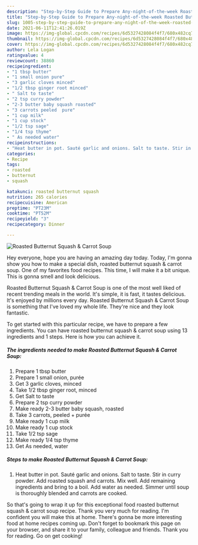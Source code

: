 ```yaml
---
description: "Step-by-Step Guide to Prepare Any-night-of-the-week Roasted Butternut Squash &amp;amp; Carrot Soup"
title: "Step-by-Step Guide to Prepare Any-night-of-the-week Roasted Butternut Squash &amp;amp; Carrot Soup"
slug: 1005-step-by-step-guide-to-prepare-any-night-of-the-week-roasted-butternut-squash-and-amp-carrot-soup
date: 2021-06-11T12:41:26.019Z
image: https://img-global.cpcdn.com/recipes/6d5327428084f4f7/680x482cq70/roasted-butternut-squash-carrot-soup-recipe-main-photo.jpg
thumbnail: https://img-global.cpcdn.com/recipes/6d5327428084f4f7/680x482cq70/roasted-butternut-squash-carrot-soup-recipe-main-photo.jpg
cover: https://img-global.cpcdn.com/recipes/6d5327428084f4f7/680x482cq70/roasted-butternut-squash-carrot-soup-recipe-main-photo.jpg
author: Lela Logan
ratingvalue: 4
reviewcount: 38860
recipeingredient:
- "1 tbsp butter"
- "1 small onion pure"
- "3 garlic cloves minced"
- "1/2 tbsp ginger root minced"
- " Salt to taste"
- "2 tsp curry powder"
- "2-3 butter baby squash roasted"
- "3 carrots peeled  pure"
- "1 cup milk"
- "1 cup stock"
- "1/2 tsp sage"
- "1/4 tsp thyme"
- " As needed water"
recipeinstructions:
- "Heat butter in pot. Sauté garlic and onions. Salt to taste. Stir in curry powder. Add roasted squash and carrots. Mix well. Add remaining ingredients and bring to a boil. Add water as needed. Simmer until soup is thoroughly blended and carrots are cooked."
categories:
- Recipe
tags:
- roasted
- butternut
- squash

katakunci: roasted butternut squash 
nutrition: 265 calories
recipecuisine: American
preptime: "PT23M"
cooktime: "PT52M"
recipeyield: "3"
recipecategory: Dinner

---
```



![Roasted Butternut Squash &amp; Carrot Soup](https://img-global.cpcdn.com/recipes/6d5327428084f4f7/680x482cq70/roasted-butternut-squash-carrot-soup-recipe-main-photo.jpg)

Hey everyone, hope you are having an amazing day today. Today, I'm gonna show you how to make a special dish, roasted butternut squash &amp; carrot soup. One of my favorites food recipes. This time, I will make it a bit unique. This is gonna smell and look delicious.

Roasted Butternut Squash &amp; Carrot Soup is one of the most well liked of recent trending meals in the world. It's simple, it is fast, it tastes delicious. It's enjoyed by millions every day. Roasted Butternut Squash &amp; Carrot Soup is something that I've loved my whole life. They're nice and they look fantastic.




To get started with this particular recipe, we have to prepare a few ingredients. You can have roasted butternut squash &amp; carrot soup using 13 ingredients and 1 steps. Here is how you can achieve it.

<!--inarticleads1-->

##### The ingredients needed to make Roasted Butternut Squash &amp; Carrot Soup:

1. Prepare 1 tbsp butter
1. Prepare 1 small onion, purée
1. Get 3 garlic cloves, minced
1. Take 1/2 tbsp ginger root, minced
1. Get  Salt to taste
1. Prepare 2 tsp curry powder
1. Make ready 2-3 butter baby squash, roasted
1. Take 3 carrots, peeled + purée
1. Make ready 1 cup milk
1. Make ready 1 cup stock
1. Take 1/2 tsp sage
1. Make ready 1/4 tsp thyme
1. Get  As needed, water




<!--inarticleads2-->

##### Steps to make Roasted Butternut Squash &amp; Carrot Soup:

1. Heat butter in pot. Sauté garlic and onions. Salt to taste. Stir in curry powder. Add roasted squash and carrots. Mix well. Add remaining ingredients and bring to a boil. Add water as needed. Simmer until soup is thoroughly blended and carrots are cooked.




So that's going to wrap it up for this exceptional food roasted butternut squash &amp; carrot soup recipe. Thank you very much for reading. I'm confident you will make this at home. There's gonna be more interesting food at home recipes coming up. Don't forget to bookmark this page on your browser, and share it to your family, colleague and friends. Thank you for reading. Go on get cooking!
